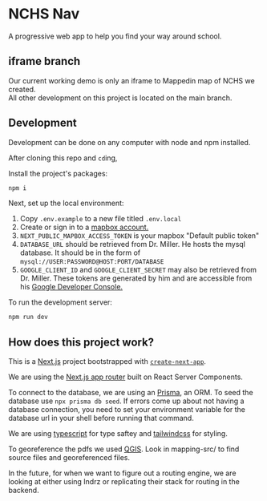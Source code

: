 # NCHS Nav 

A progressive web app to help you find your way around school.  



## iframe branch  
Our current working demo is only an iframe to Mappedin map of NCHS we created.  
All other development on this project is located on the main branch. 

## Development
Development can be done on any computer with node and npm installed.  

After cloning this repo and `cd`ing,  

Install the project's packages: 
```bash
npm i
```  
  
Next, set up the local environment:  
1. Copy `.env.example` to a new file titled `.env.local`  
2. Create or sign in to a [mapbox account.](https://account.mapbox.com/auth/signin/)  
3. `NEXT_PUBLIC_MAPBOX_ACCESS_TOKEN` is your mapbox "Default public token"   
4. `DATABASE_URL` should be retrieved from Dr. Miller. He hosts the mysql database. It should be in the form of `mysql://USER:PASSWORD@HOST:PORT/DATABASE` 
5. `GOOGLE_CLIENT_ID` and `GOOGLE_CLIENT_SECRET` may also be retrieved from Dr. Miller. These tokens are generated by him and are accessible from his [Google Developer Console.](https://console.developers.google.com/apis/credentials)
  
To run the development server:
```bash
npm run dev
```

## How does this project work?
This is a [Next.js](https://nextjs.org/) project bootstrapped with [`create-next-app`](https://github.com/vercel/next.js/tree/canary/packages/create-next-app).

We are using the [Next.js app router](https://nextjs.org/docs/app/building-your-application/routing#the-app-router) built on React Server Components.  

To connect to the database, we are using an [Prisma](https://www.prisma.io/), an ORM. To seed the database use `npx prisma db seed`. If errors come up about not having a database connection, you need to set your environment variable for the database url in your shell before running that command. 

We are using [typescript](https://www.typescriptlang.org/) for type saftey and [tailwindcss](https://tailwindcss.com/) for styling.  

To georeference the pdfs we used [QGIS](https://qgis.org/en/site/about/index.html). Look in mapping-src/ to find source files and georeferenced files.  


In the future, for when we want to figure out a routing engine, we are looking at either using Indrz or replicating their stack for routing in the backend. 